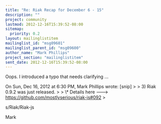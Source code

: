 ```yaml
---
title: "Re: Riak Recap for December 6 - 15"
description: ""
project: community
lastmod: 2012-12-16T15:39:52-08:00
sitemap:
  priority: 0.2
layout: mailinglistitem
mailinglist_id: "msg09601"
mailinglist_parent_id: "msg09600"
author_name: "Mark Phillips"
project_section: "mailinglistitem"
sent_date: 2012-12-16T15:39:52-08:00
---
```



Oops. I introduced a typo that needs clarifying ...

On Sun, Dec 16, 2012 at 6:30 PM, Mark Phillips  wrote:
[snip]
&gt;
&gt; 3) Riak 0.9.2 was just released.
&gt;
&gt; \\* Details here ---&gt; https://github.com/mostlyserious/riak-js#092
&gt;

s/Riak/Riak-js


Mark

